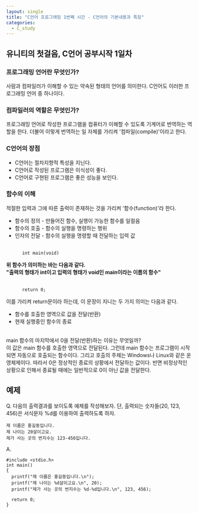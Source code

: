 ```yaml
---
layout: single
title: "C언어 프로그래밍 1번째 시간 - C언어의 기본내용과 특징"
categories:
  - C_study
---
```


## 유니티의 첫걸음, C언어 공부시작 1일차

### 프로그래밍 언어란 무엇인가?
사람과 컴파일러가 이해할 수 있는 약속된 형태의 언어를 의미한다. C언어도 이러한 프로그래밍 언어 중 하나이다.

### 컴파일러의 역할은 무엇인가?
프로그래밍 언어로 작성한 프로그램을 컴퓨터가 이해할 수 있도록 기계어로 번역하는 역할을 한다. 더불어 이렇게 번역하는 일 자체를 가리켜 '컴파일(compile)'이라고 한다.

### C언어의 장점
* C언어는 절차지향적 특성을 지닌다.
* C언어로 작성된 프로그램은 이식성이 좋다.
* C언어로 구현된 프로그램은 좋은 성능을 보인다.

### 함수의 이해
적절한 입력과 그에 따른 출력이 존재하는 것을 가리켜 '함수(function)'라 한다.

* 함수의 정의 - 만들어진 함수, 실행이 가능한 함수를 일컬음
* 함수의 호출 - 함수의 실행을 명령하는 행위
* 인자의 전달 - 함수의 실행을 명령할 때 전달하는 입력 값 <br> <br>

```
      int main(void) 
  ```
    
**위 함수가 의미하는 바는 다음과 같다.**   
**"출력의 형태가 int이고 입력의 형태가 void인 main이라는 이름의 함수"**   <br> <br>

```
      return 0;
  ```
  
이를 가리켜 return문이라 하는데, 이 문장이 지니는 두 가지 의미는 다음과 같다.
* 함수를 호출한 영역으로 값을 전달(반환)
* 현재 실행중인 함수의 종료 <br> <br>

main 함수의 마지막에서 0을 전달(반환)하는 이유는 무엇일까? <br>
이 값은 main 함수를 호출한 영역으로 전달된다. 그런데 main 함수는 프로그램이 시작되면 자동으로 호출되는 함수이다. 그리고 호츨의 주체는 Windows나 Linux와 같은 운영체제이다. 따라서 0은 정상적인 종료의 상황에서 전달하는 값이다. 반면 비정상적인 상황으로 인해서 종료될 때에는 일반적으로 0이 아닌 값을 전달한다.

## 예제
Q. 다음의 출력결과를 보이도록 예제를 작성해보자. 단, 출력되는 숫자들(20, 123, 456)은 서식문자 %d를 이용하여 출력하도록 하자. <br>
```
제 이름은 홍길동입니다.
제 나이는 20살이고요.
제가 사는 곳의 번지수는 123-456입니다.
  ``` 

A.
```
#include <stdio.h>
int main()
{
  printf("제 이름은 홍길동입니다.\n");
  printf("제 나이는 %d살이고요.\n", 20);
  printf("제가 사는 곳의 번지수는 %d-%d입니다.\n", 123, 456);

  return 0;
}
  ```
